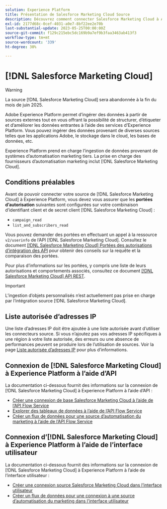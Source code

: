 ```yaml
---
solution: Experience Platform
title: Présentation de Salesforce Marketing Cloud Source
description: Découvrez comment connecter Salesforce Marketing Cloud à Adobe Experience Platform à l’aide d’API ou de l’interface utilisateur.
exl-id: 2177d68c-0cef-4031-a0e7-8bf22ee2e70b
last-substantial-update: 2023-05-25T00:00:00Z
source-git-commit: f129c215ebc5dc169b9a7ef9b3faa3463ab413f3
workflow-type: tm+mt
source-wordcount: '339'
ht-degree: 30%

---
```


# [!DNL Salesforce Marketing Cloud]

>[!WARNING]
>
>La source [!DNL Salesforce Marketing Cloud] sera abandonnée à la fin du mois de juin 2025.

Adobe Experience Platform permet d’ingérer des données à partir de sources externes tout en vous offrant la possibilité de structurer, d’étiqueter et d’améliorer les données entrantes à l’aide des services d’Experience Platform. Vous pouvez ingérer des données provenant de diverses sources telles que les applications Adobe, le stockage dans le cloud, les bases de données, etc.

Experience Platform prend en charge l’ingestion de données provenant de systèmes d’automatisation marketing tiers. La prise en charge des fournisseurs d’automatisation marketing inclut [!DNL Salesforce Marketing Cloud].

## Conditions préalables

Avant de pouvoir connecter votre source de [!DNL Salesforce Marketing Cloud] à Experience Platform, vous devez vous assurer que les **portées d’autorisation** suivantes sont configurées sur votre combinaison d’identifiant client et de secret client [!DNL Salesforce Marketing Cloud] :

* `campaign_read`
* `list_and_subscribers_read`

Vous pouvez demander des portées en effectuant un appel à la ressource `v2/userinfo` de l’API [!DNL Salesforce Marketing Cloud]. Consultez le document [[!DNL Salesforce Marketing Cloud] Portées des autorisations d’intégration des API](<https://developer.salesforce.com/docs/marketing/marketing-cloud/guide/data-access-permissions.html>) pour obtenir des conseils sur la requête et la comparaison des portées.

Pour plus d’informations sur les portées, y compris une liste de leurs autorisations et comportements associés, consultez ce document [[!DNL Salesforce Marketing Cloud] API REST](<https://developer.salesforce.com/docs/marketing/marketing-cloud/guide/rest-permissions-and-scopes.html>).

>[!IMPORTANT]
>
>L’ingestion d’objets personnalisés n’est actuellement pas prise en charge par l’intégration source [!DNL Salesforce Marketing Cloud].

## Liste autorisée d’adresses IP

Une liste d’adresses IP doit être ajoutée à une liste autorisée avant d’utiliser les connecteurs source. Si vous n’ajoutez pas vos adresses IP spécifiques à une région à votre liste autorisée, des erreurs ou une absence de performances peuvent se produire lors de l’utilisation de sources. Voir la page [Liste autorisée d’adresses IP](../../ip-address-allow-list.md) pour plus d’informations.

## Connexion de [!DNL Salesforce Marketing Cloud] à Experience Platform à l’aide d’API

La documentation ci-dessous fournit des informations sur la connexion de [!DNL Salesforce Marketing Cloud] à Experience Platform à l’aide d’API :

* [Créer une connexion de base Salesforce Marketing Cloud à l’aide de l’API Flow Service](../../tutorials/api/create/marketing-automation/salesforce-marketing-cloud.md)
* [Explorer des tableaux de données à l’aide de l’API Flow Service](../../tutorials/api/explore/tabular.md)
* [Créer un flux de données pour une source d’automatisation du marketing à l’aide de l’API Flow Service](../../tutorials/api/collect/marketing-automation.md)

## Connexion d’[!DNL Salesforce Marketing Cloud] à Experience Platform à l’aide de l’interface utilisateur

La documentation ci-dessous fournit des informations sur la connexion de [!DNL Salesforce Marketing Cloud] à Experience Platform à l’aide de l’interface utilisateur :

* [Créer une connexion source Salesforce Marketing Cloud dans l’interface utilisateur](../../tutorials/ui/create/marketing-automation/salesforce-marketing-cloud.md)
* [Créer un flux de données pour une connexion à une source d’automatisation du marketing dans l’interface utilisateur](../../tutorials/ui/dataflow/marketing-automation.md)
